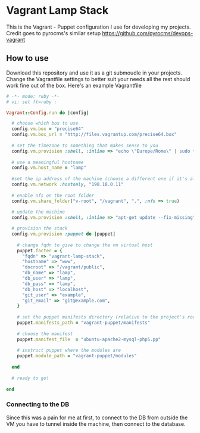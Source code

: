 # Vagrant Lamp Stack

This is the Vagrant - Puppet configuration I use for developing my projects.
Credit goes to pyrocms's similar setup https://github.com/pyrocms/devops-vagrant

## How to use

Download this repository and use it as a git submoudle in your projects. Change the Vagrantfile settings to better suit your needs all the rest should work fine out of the box. Here's an example Vagrantfile

```ruby
# -*- mode: ruby -*-
# vi: set ft=ruby :

Vagrant::Config.run do |config|

  # choose which box to use
  config.vm.box = "precise64"
  config.vm.box_url = "http://files.vagrantup.com/precise64.box"
  
  # set the timezone to something that makes sense to you
  config.vm.provision :shell, :inline => "echo \"Europe/Rome\" | sudo tee /etc/timezone && dpkg-reconfigure --frontend noninteractive tzdata"
  
  # use a meaningful hostname
  config.vm.host_name = "lamp"
  
  #set the ip address of the machine (choose a different one if it's aleady taken by another vm)
  config.vm.network :hostonly, "198.18.0.11"
  
  # enable nfs on the root folder
  config.vm.share_folder("v-root", "/vagrant", ".", :nfs => true)
  
  # update the machine
  config.vm.provision :shell, :inline => "apt-get update --fix-missing"

  # provision the stack
  config.vm.provision :puppet do |puppet|
  
    # change fqdn to give to change the vm virtual host
    puppet.facter = { 
      "fqdn" => "vagrant-lamp-stack", 
      "hostname" => "www", 
      "docroot" => "/vagrant/public",
      "db_name" => "lamp",
      "db_user" => "lamp",
      "db_pass" => "lamp",
      "db_host" => "localhost",
      "git_user" => "example",
      "git_email" => "git@example.com",
    }
    
    # set the puppet manifests directory (relative to the project's root)
    puppet.manifests_path = "vagrant-puppet/manifests"
    
    # choose the manifest
    puppet.manifest_file  = "ubuntu-apache2-mysql-php5.pp"
    
    # instruct puppet where the modules are
    puppet.module_path = "vagrant-puppet/modules"
    
  end
  
  # ready to go!
  
end
```

### Connecting to the DB

Since this was a pain for me at first, to connect to the DB from outside the VM you have to tunnel inside the machine, then connect to the database.